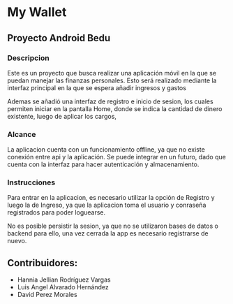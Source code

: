 # My Wallet
## Proyecto Android Bedu

### Descripcion
Este es un proyecto que busca realizar una aplicación móvil en la que se puedan manejar las finanzas personales. Esto será realizado mediante la interfaz principal en la que se espera añadir ingresos y gastos

Ademas se añadió una interfaz de registro e inicio de sesion, los cuales permiten iniciar en la pantalla Home, donde se indica la cantidad de dinero existente, luego de aplicar los cargos,

### Alcance

La aplicacion cuenta con un funcionamiento offline, ya que no existe conexión entre api y la aplicación. Se puede integrar en un futuro, dado que cuenta con la interfaz para hacer autenticación y almacenamiento.

### Instrucciones

Para entrar en la aplicacion, es necesario utilizar la opción de Registro y luego la de Ingreso, ya que la aplicacion toma el usuario y conraseña registrados para poder loguearse.

No es posible persistir la sesion, ya que no se utilizaron bases de datos o backend para ello, una vez cerrada la app es necesario registrarse de nuevo.


## Contribuidores:
- Hannia Jellian Rodríguez Vargas
- Luis Angel Alvarado Hernández
- David Perez Morales
